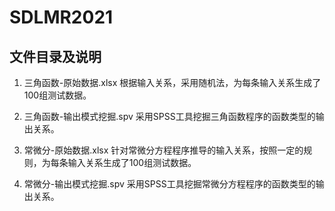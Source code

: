 # SDLMR2021

## 文件目录及说明

1. 三角函数-原始数据.xlsx
根据输入关系，采用随机法，为每条输入关系生成了100组测试数据。

2. 三角函数-输出模式挖掘.spv
采用SPSS工具挖掘三角函数程序的函数类型的输出关系。

3. 常微分-原始数据.xlsx
针对常微分方程程序推导的输入关系，按照一定的规则，为每条输入关系生成了100组测试数据。

4. 常微分-输出模式挖掘.spv
采用SPSS工具挖掘常微分方程程序的函数类型的输出关系。
